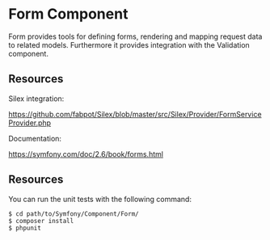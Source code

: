 Form Component
==============

Form provides tools for defining forms, rendering and mapping request data to
related models. Furthermore it provides integration with the Validation
component.

Resources
---------

Silex integration:

https://github.com/fabpot/Silex/blob/master/src/Silex/Provider/FormServiceProvider.php

Documentation:

https://symfony.com/doc/2.6/book/forms.html

Resources
---------

You can run the unit tests with the following command:

    $ cd path/to/Symfony/Component/Form/
    $ composer install
    $ phpunit
